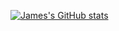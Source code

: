 [![James's GitHub stats](https://github-readme-stats-ochre-phi-31.vercel.app/api?username=jamesxu0220&hide=stars,issues&show=prs_merged_percentage,reviews&show_icons=true&theme=shadow_green&hide_rank=true&border_color=007a00&number_format=long)](https://github.com/jamesxu0220)
